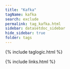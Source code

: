 ```yaml
---
title: "Kafka"
tagName: kafka
search: exclude
permalink: tag_kafka.html
sidebar: datasetdoc_sidebar
hide_sidebar: true
folder: tags
---
```

{% include taglogic.html %}

{% include links.html %}
